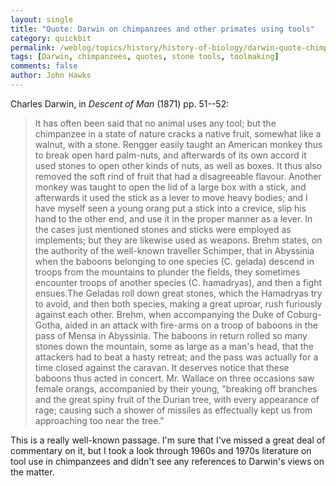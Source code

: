 ```yaml
---
layout: single
title: "Quote: Darwin on chimpanzees and other primates using tools"
category: quickbit
permalink: /weblog/topics/history/history-of-biology/darwin-quote-chimpanzeee-tools-2017.html
tags: [Darwin, chimpanzees, quotes, stone tools, toolmaking]
comments: false
author: John Hawks
---
```


Charles Darwin, in <em>Descent of Man</em> (1871) pp. 51--52:

<blockquote>It has often been said that no animal uses any tool; but the chimpanzee in a state of nature cracks a native fruit, somewhat like a walnut, with a stone. Rengger easily taught an American monkey thus to break open hard palm-nuts, and afterwards of its own accord it used stones to open other kinds of nuts, as well as boxes. It thus also removed the soft rind of fruit that had a disagreeable flavour. Another monkey was taught to open the lid of a large box with a stick, and afterwards it used the stick as a lever to move heavy bodies; and I have myself seen a young orang put a stick into a crevice, slip his hand to the other end, and use it in the proper manner as a lever. In the cases just mentioned stones and sticks were employed as implements; but they are likewise used as weapons. Brehm states, on the authority of the well-known traveller Schimper, that in Abyssinia when the baboons belonging to one species (C. gelada) descend in troops from the mountains to plunder the fields, they sometimes encounter troops of another species (C. hamadryas), and then a fight ensues.The Geladas roll down great stones, which the Hamadryas try to avoid, and then both species, making a great uproar, rush furiously against each other. Brehm, when accompanying the Duke of Coburg-Gotha, aided in an attack with fire-arms on a troop of baboons in the pass of Mensa in Abyssinia. The baboons in return rolled so many stones down the mountain, some as large as a man's head, that the attackers had to beat a hasty retreat; and the pass was actually for a time closed against the caravan. It deserves notice that these baboons thus acted in concert. Mr. Wallace on three occasions saw female orangs, accompanied by their young, "breaking off branches and the great spiny fruit of the Durian tree, with every appearance of rage; causing such a shower of missiles as effectually kept us from approaching too near the tree."</blockquote>

This is a really well-known passage. I'm sure that I've missed a great deal of commentary on it, but I took a look through 1960s and 1970s literature on tool use in chimpanzees and didn't see any references to Darwin's views on the matter.


